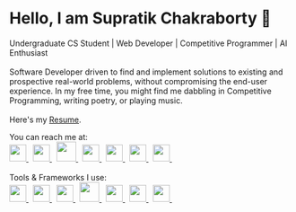 
<h1 >Hello, I am Supratik Chakraborty  👋</h1>
<p>
Undergraduate CS Student | Web Developer | Competitive Programmer | AI Enthusiast <br><br>
Software Developer driven to find and implement solutions to existing and prospective real-world problems, without compromising the end-user experience.
In my free time, you might find me dabbling in Competitive Programming, writing poetry, or playing music. 
<br><br>
  Here's my <a href="https://supratikchakraborty.netlify.app/Supratik_Chakraborty_Resume.pdf">Resume</a>.
<br>
  
 <p>
You can reach me at:<br>
  <a href = "https://www.linkedin.com/in/supratik-chakraborty/">
    <img src = "https://www.vectorlogo.zone/logos/linkedin/linkedin-tile.svg" width = "30" height = "30">
  </a> &nbsp;
  <a href = "mailto:supratikofficial1@gmail.com">
    <img src = "https://www.vectorlogo.zone/logos/gmail/gmail-icon.svg" width = "30" height = "30">
  </a> &nbsp;
  <a href = "https://www.hackerrank.com/deagle5">
    <img src = "https://cdn.worldvectorlogo.com/logos/hackerrank.svg" width = "35" height = "35">
  </a> &nbsp;
  <a href = "https://supratikchakraborty.medium.com/">
    <img src = "https://www.vectorlogo.zone/logos/medium/medium-tile.svg" width = "30" height = "30">
  </a> &nbsp;
  <a href = "https://www.facebook.com/profile.php?id=100010161426258">
    <img src = "https://www.vectorlogo.zone/logos/facebook/facebook-tile.svg" width = "30" height = "30">
  </a> &nbsp;
  <a href = "https://www.instagram.com/guywhoplaysmusic/">
    <img src = "https://www.vectorlogo.zone/logos/instagram/instagram-icon.svg" width = "30" height = "30">
  </a> &nbsp;
  <a href = "https://twitter.com/itssupratik">
    <img src = "https://www.vectorlogo.zone/logos/twitter/twitter-tile.svg" width = "30" height = "30">
  </a> &nbsp;
<br>
<br>
Tools & Frameworks I use:<br>
<a href = "https://www.python.org/">
<img src = "https://www.vectorlogo.zone/logos/python/python-icon.svg" width = "30" height = "30">
  </a> &nbsp;
  <a href = "https://www.tensorflow.org/">
    <img src = "https://www.vectorlogo.zone/logos/tensorflow/tensorflow-icon.svg" width = "30" height = "30">
  </a> &nbsp;
  <a href = "https://cloud.google.com/">
    <img src = "https://www.vectorlogo.zone/logos/google_cloud/google_cloud-icon.svg" width = "30" height = "30">
  </a> &nbsp;
  <a href = "https://www.oracle.com/in/java/technologies/">
    <img src = "https://www.vectorlogo.zone/logos/java/java-icon.svg" width = "35" height = "35">
  </a> &nbsp;
  <a href = "https://www.javascript.com/">
    <img src = "https://www.vectorlogo.zone/logos/javascript/javascript-icon.svg" width = "30" height = "30">
  </a> &nbsp;
  <a href = "https://jupyter.org/">
    <img src = "https://www.vectorlogo.zone/logos/jupyter/jupyter-icon.svg" width = "30" height = "30">
  </a> &nbsp;
  <a href = "https://code.visualstudio.com/">
    <img src = "https://www.vectorlogo.zone/logos/visualstudio_code/visualstudio_code-icon.svg" width = "30" height = "30">
  </a> &nbsp;
</p>
</p>
